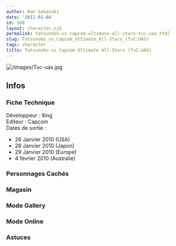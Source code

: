 ```yaml
---
author: Dan Sakazaki
date: '2011-01-04'
id: 568
layout: character.njk
permalink: tatsunoko-vs-capcom-ultimate-all-stars-tvc-uas.html
slug: Tatsunoko_vs_Capcom_Ultimate_All-Stars_(TvC:UAS)
tags: character
title: Tatsunoko vs Capcom Ultimate All-Stars (TvC:UAS)
---
```


![](/images/Tvc-uas.jpg "/images/Tvc-uas.jpg")

## Infos

### Fiche Technique

Développeur : 8ing  
Editeur : Capcom  
Dates de sortie :  
- 26 Janvier 2010 (USA)  
- 28 Janvier 2010 (Japon)  
- 29 Janvier 2010 (Europe)  
- 4 février 2010 (Australie)  

### Personnages Cachés

### Magasin

### Mode Gallery

### Mode Online

### Astuces